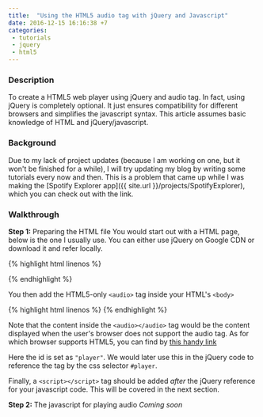 ```yaml
---
title:  "Using the HTML5 audio tag with jQuery and Javascript"
date: 2016-12-15 16:16:38 +7
categories:
 - tutorials
 - jquery
 - html5
---
```

### Description
To create a HTML5 web player using jQuery and audio tag. In fact, using jQuery is completely optional. It just ensures compatibility for different browsers and simplifies the javascript syntax. This article assumes basic knowledge of HTML and jQuery/javascript.

### Background
Due to my lack of project updates (because I am working on one, but it won't be finished for a while), I will try updating my blog by writing some tutorials every now and then. This is a problem that came up while I was making the [Spotify Explorer app]({{ site.url }}/projects/SpotifyExplorer), which you can check out with the link.

### Walkthrough
**Step 1:** Preparing the HTML file
You would start out with a HTML page, below is the one I usually use. You can either use jQuery on Google CDN or download it and refer locally.

{% highlight html linenos %}
<!DOCTYPE html>
<html>
<head>
    <meta http-equiv="Content-Type" content="text/html; charset=UTF-8" />
    <title>Your very own web MP3 player!</title>
</head>
<body>
    <script src="https://ajax.googleapis.com/ajax/libs/jquery/3.1.0/jquery.min.js"></script>
</body>
</html>
{% endhighlight %}

You then add the HTML5-only `<audio>` tag inside your HTML's `<body>`

{% highlight html linenos %}
<audio id="player">Your browser does not support HTML5 audio</audio>
{% endhighlight %}

Note that the content inside the `<audio></audio>` tag would be the content displayed when the user's browser does not support the audio tag. As for which browser supports HTML5, you can find by [this handy link](http://caniuse.com/#feat=audio)

Here the id is set as `"player"`. We would later use this in the jQuery code to reference the tag by the css selector `#player`.

Finally, a `<script></script>` tag should be added *after* the jQuery reference for your javascript code. This will be covered in the next section.

**Step 2:** The javascript for playing audio
*Coming soon*
